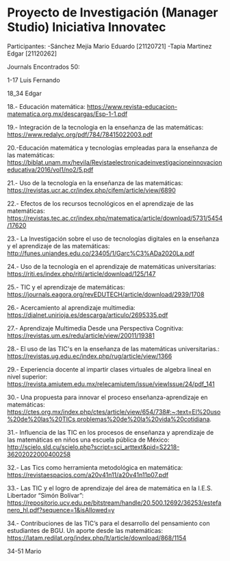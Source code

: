 # Proyecto de Investigación (Manager Studio) Iniciativa Innovatec
Participantes:
-Sánchez Mejía Mario Eduardo [21120721]
-Tapia Martinez Edgar [21120262]


Journals Encontrados 50:

1-17 Luis Fernando

18_34 Edgar

18.- Educación matemática: https://www.revista-educacion-matematica.org.mx/descargas/Esp-1-1.pdf

19.- Integración de la tecnologia en la enseñanza de las matemáticas: https://www.redalyc.org/pdf/784/78415022003.pdf 

20.-Educación matemática y tecnologías empleadas para la
enseñanza de las matemáticas: 
 https://biblat.unam.mx/hevila/Revistaelectronicadeinvestigacioneinnovacioneducativa/2016/vol1/no2/5.pdf 

21.- Uso de la tecnología en la enseñanza de las matemáticas: https://revistas.ucr.ac.cr/index.php/cifem/article/view/6890 

22.- Efectos de los recursos tecnológicos en el aprendizaje de las matemáticas: https://revistas.tec.ac.cr/index.php/matematica/article/download/5731/5454/17620 

23.- La Investigación sobre el uso de tecnologías digitales en la enseñanza y el aprendizaje de
las matemáticas: http://funes.uniandes.edu.co/23405/1/Garc%C3%ADa2020La.pdf 

24.- Uso de la tecnología en el aprendizaje de matemáticas universitarias: https://riti.es/index.php/riti/article/download/125/147 

25.- TIC y el aprendizaje de matemáticas: https://journals.eagora.org/revEDUTECH/article/download/2939/1708 

26.- Acercamiento al aprendizaje multimedia: https://dialnet.unirioja.es/descarga/articulo/2695335.pdf 

27.- Aprendizaje Multimedia
Desde una Perspectiva Cognitiva: https://revistas.um.es/redu/article/view/20011/19381 

28.- El uso de las TIC's en la enseñanza de las matemáticas universitarias.: https://revistas.ug.edu.ec/index.php/rug/article/view/1366 

29.- Experiencia docente al impartir clases virtuales de algebra lineal en nivel superior: https://revista.amiutem.edu.mx/relecamiutem/issue/viewIssue/24/pdf_141 

30.- Una propuesta para innovar el proceso enseñanza-aprendizaje en matemáticas: https://ctes.org.mx/index.php/ctes/article/view/654/738#:~:text=El%20uso%20de%20las%20TICs,problemas%20de%20la%20vida%20cotidiana.

31.- Influencia de las TIC en los procesos de enseñanza y aprendizaje de las matemáticas en niños una escuela pública de México: http://scielo.sld.cu/scielo.php?script=sci_arttext&pid=S2218-36202022000400258 

32.- Las Tics como herramienta
metodológica en matemática: https://revistaespacios.com/a20v41n11/a20v41n11p07.pdf 

33.- Las TIC y el logro de aprendizaje del área de
matemática en la I.E.S. Libertador “Simón Bolívar”: https://repositorio.ucv.edu.pe/bitstream/handle/20.500.12692/36253/estefanero_hl.pdf?sequence=1&isAllowed=y 

34.- Contribuciones de las TIC’s para el desarrollo del pensamiento con estudiantes de BGU. Un aporte desde las matemáticas: https://latam.redilat.org/index.php/lt/article/download/868/1154 

34-51 Mario
